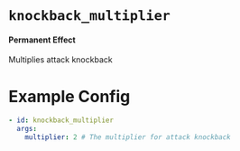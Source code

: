 # `knockback_multiplier`
#### Permanent Effect

Multiplies attack knockback

# Example Config
```yaml
- id: knockback_multiplier
  args:
    multiplier: 2 # The multiplier for attack knockback
```